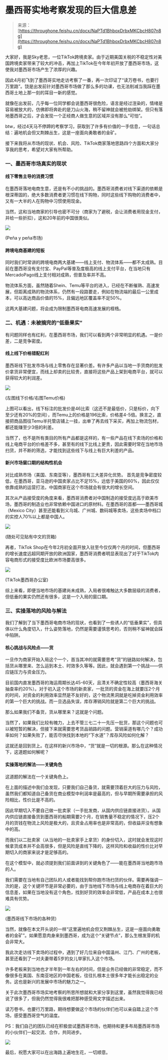 # 墨西哥实地考察发现的巨大信息差

> 来源：[https://throughone.feishu.cn/docx/NaPTd1BhboxDrbxMKCbcH807n8g](https://throughone.feishu.cn/docx/NaPTd1BhboxDrbxMKCbcH807n8g)

大家好，我是Sky老思，一位TikTok跨境卖家。由于近期美国关税的不稳定性对美国跨境卖家带来了较大的冲击，再加上TikTok在今年年初开放了墨西哥市场，这使我对墨西哥市场产生了浓厚的兴趣。

因此4月初飞到了墨西哥实地走访考察了一番，再一次印证了“读万卷书，也要行万里路”。饶是出发前针对墨西哥市场做了那么多的功课，也无法削减当我踩在墨西哥土地上那一刻的耳目一新的感觉。

就像在出发前，几乎每一位同学都会说墨西哥很危险，语言是经过渲染的，情绪是容易被放大的，仿佛即将奔赴的是刀山火海，稍不留神就会被抢劫绑架。但只有落地墨西哥之后，才会发现一个正经商人做生意的区域并没有那么“可怕”。

btw，经过4天马不停蹄的考察学习，获取到了许多有价值的一手信息，一句话总结：遍地机会但又荆棘丛生，这是一座面向勇敢者的金矿。

接下来我将从市场的现状、机会、风险、TikTok商家落地思路四个方面和大家分享我的思考，希望对大家有所帮助。

### 一、墨西哥市场真实的现状

#### 线下零售主导的消费习惯

在墨西哥落地电商生意，还是有不小的挑战的。墨西哥消费者对线下渠道的依赖是根深蒂固的，绝大多数消费者更习惯在线下购物，同时这些线下购物的消费者中，又有一大半的人在购物中习惯使用现金。

当然，这和当地商家的引导也密不可分（商家为了避税，会让消费者用现金支付，并给一些折扣），这和20年前的中国很类似。

![](img/5f205335a0f4bcd8929b3747235d5226.png)

(Peña y peña市场)

#### 跨境电商基建的短板

同时我们时常讲的跨境电商两大基建——线上支付、物流体系——都不太成熟。目前在墨西哥没有支付宝、PayPal等普及度极高的线上支付平台，在当地只有MercadoPago线上支付相对成熟，但普及率并不高。

物流体系方面，虽然随着Shein、Temu等平台的进入，已经在不断催熟、高速发展，但距离成熟的物流体系，仍然有一段路要走，例如在物流端的最后一公里成本，可以高达商品价值的15%，且偏远地区覆盖率不足50%。

这两大基建问题，将会成为限制墨西哥电商高速发展的桎梏。

### 二、机遇：未被摘完的“低垂果实”

有问题同样也有红利，在墨西哥市场，我们可以看到两个非常明显的机遇。一是价差，二是竞争密度。

#### 线上线下价格错配红利

墨西哥线下批发市场与线上零售存在显著价差。有许多产品以当地一手货商的批发价拿货非常便宜，而线上却卖的比较贵，直接将这些产品上架到电商平台，就可以获得较大的利润差。

![](img/a6543aba0c2235cb584beeb1443c56a1.png)

(左图线下价格/右图Temu价格)

上图可以看出，线下标注的批发价是46比索（这还不是最低价，只是标价，向下至少还有20%的空间），而Temu上的价格是196比索，价格差4-5倍。换言之，直接把商品图往Temu半托管店铺上一挂，出单了再去线下采买，再加上物流包材，都还能赚至少3倍的利差。

当然了，也不是所有类目的所有产品都是这样的，有一些产品在线下卖场的价格和线上电商平台的价格差不多，甚至有的线下比线上更贵，因此需要时常在当地市场扫货，并不断的筛选，才能找到这些线下与线上有巨大利差的产品。

#### 新兴市场窗口期的结构性机会

对比成熟市场（美国、东南亚等），墨西哥有三大差异化优势。 首先是竞争密度较低，在墨西哥，亚马逊的中国卖家占比不足15%，远低于美国的60%，因此仅仅依靠成熟的运营打法，中国商家在这个市场就会有很大的增长空间。

其次从产品接受度的角度来看，墨西哥消费者对中国制造的接受度远高于欧美市场，墨西哥的制造业也非常依赖中国进口的原材料。在墨西哥的首都——墨西哥城（Mexico City）甚至还能看到义乌城、广州城、数码城等卖场，这些卖场中档口的实控人70%以上都是中国人。

![](img/f0cd3360c498ea7c55d531a9de9b794e.png)

(随处可见贴有中文的货箱)

再者，TikTok Shop在今年2月初全面开放入驻至今仅仅两个月的时间，但墨西哥的增长速度远超同期开放的欧洲国家，墨西哥消费者明显表现出了对于TikTok内容电商形式的接受度比欧洲市场要高很多。

![](img/04cfb037c78f9922ffaeaa4eace1a587.png)

(TikTok墨西哥办公室)

综上来看，即便当地市场的基建尚未成熟，入局者很难触达大多数层级的消费者，但低垂的果实仍然还有很多，这是一个入局的窗口期。

### 三、实操落地的风险与解法

我们了解到了当下墨西哥电商市场的现状，也看到了一些诱人的“低垂果实”，但具体以什么角度切入，什么姿势落地，仍然是需要谨慎思考的，否则稍不留神就会踩中陷阱。

#### 核心挑战与风险点——货

一旦作为商家开始入局这个一个，首当其冲的就需要思考“货”的链路如何解决，包括货从哪里来、怎么运到本土、时效多久等等。因此，就会遇到第一个挑战——供应链压力与资金压力。

目前国内直发墨西哥的海运周期长达45-60天，且清关不确定性较高（墨西哥海关抽查率约20%）。对于初入这个市场的新卖家，一批货的资金在海上就要压2个月的时间，对资金的利用效率显然是不友好的，这个物流黑洞就是吃掉资金利用效率的第一个巨大的挑战。而一旦选品失误，库存滞销风险就是第二个巨大的挑战。

那么如果我们不备货，货从哪里来？这就是个问题。

当然了，如果我们比较有魄力，上去不管三七二十一先压一批货，那这个问题也可以被短暂的解决，但接下来就需要思考货品销路的问题。营销渠道有哪几个？成功率如何？如果失败了，能否尽快找到本地的“下水道”？库存风险如何化解？

这就还是回到货上。在这样的新兴市场中，“货”就是一切的根源。那么在这种情况下，这道题如何解呢？

#### 实操落地的解法——关键角色

这道题的解法在一个关键角色上。

在上面的描述中我们会发现，只要我们自己备货，就需要顶着巨大的压力与风险，虽然我们都知道自己备货在商业模型中利润率是最高的，但与早期所需要承担的风险相比，性价比是不高的。

因此早期切入不要自己做一批卖家（一手批发商，从国内供应链直接进货）。从国内供应链直接备货到墨西哥的船期需要2个月，在销售量不稳定的情况下，压2个月的货钱在物流上风险是极大的，且资金占用率也是非常高的，但收益并没有想象中的高。

而我们以二批卖家（从当地的一批卖家手上拿货）的身份切入，这时就会发现这时候拿货成本并不会高很多，但是风险是直线下降的，这样风险和收益的性价比对早期切入的商家来说才是足够高的。

在这个模型中，就必须提到我们前面讲到的关键角色了——能在墨西哥当地跑市场的人。

我们需要在当地有自己团队的人或者能找到帮你跑市场扫货的伙伴。需要再强调一次的是，这个关键环节是非常必要的，由于当地线下市场与线上电商存在着巨大的信息差，如果在当地没有这个角色，找到好货的效率会非常低，产品在成本上也很难具有优势。

![](img/218bbd4534db10c7fcbd1cce8168803d.png)

(墨西哥线下市场的各种货)

当然，就像在本文开头说的一样“这里遍地机会但又荆棘丛生，这是一座面向勇敢者的金矿”。如果愿意肉身来到墨西哥，成为这个“关键节点”，那么生根发芽的机会非常大。

我此次走访线下卖场的过程中，遇到了好几位来自中国温州、江门、广州的老板，甚至还看到了一对夫妻带着5岁的女儿举家扎入这个市场。

许多老板来到当地也才半年到一年左右的时间，但是业务已经做的非常稳定，而不像很多在美国、东南亚地区的中国老板，往往扎根本土很多年才能长出稳定的业务。这也是新兴的发展中市场的魅力之一。

关于此次墨西哥市场实地考察的所思所想就和大家分享到这里，虽然我觉得我已经说了很多了，但我仍然觉得我很难把那种感受用文字描述出来。

读万卷书，也要行万里路，期待想要做这个市场的伙伴们也可以亲自踏上这个市场，感受墨西哥空气的温度。

PS：我们自己的团队已经在积极尝试墨西哥市场，也期待和更多布局墨西哥市场的小伙伴们一起交流、合作，共同进步。

![](img/43f2744d824993c056f3c6ff2df460e0.png)

最后，祝愿大家可以在出海路上遍地生花，一切顺意。